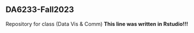 ## DA6233-Fall2023
Repository for class (Data Vis &amp; Comm)
**This line was written in Rstudio!!!**